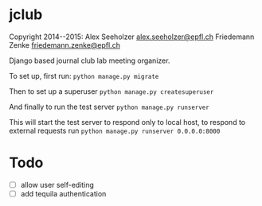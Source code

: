 jclub
=====

Copyright 2014--2015:
Alex Seeholzer <alex.seeholzer@epfl.ch>
Friedemann Zenke <friedemann.zenke@epfl.ch>

Django based journal club lab meeting organizer.

To set up, first run:
`python manage.py migrate`

Then to set up a superuser
`python manage.py createsuperuser`

And finally to run the test server 
`python manage.py runserver`

This will start the test server to respond only to local host, 
to respond to external requests run
`python manage.py runserver 0.0.0.0:8000`


# Todo
- [ ] allow user self-editing
- [ ] add tequila authentication
